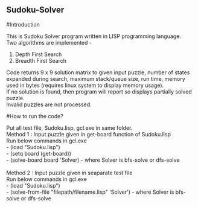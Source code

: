 ## Sudoku-Solver

#Introduction

This is Sudoku Solver program written in LISP programming language.<br />
Two algorithms are implemented - <br />
1) Depth First Search<br />
2) Breadth First Search<br />
                                 
Code returns 9 x 9 solution matrix to given input puzzle, number of states expanded during search, maximum stack/queue size, run time, memory used in bytes (requires linux system to display memory usage). <br />
If no solution is found, then program will report so displays partially solved puzzle. <br />
Invalid puzzles are not processed.<br />

#How to run the code?

Put all test file, Sudoku.lisp, gcl.exe in same folder.<br />
Method 1 : Input puzzle given in get-board function of Sudoku.lisp<br />
           Run below commands in gcl.exe<br />
           - (load "Sudoku.lisp")<br />
           - (setq board (get-board))<br />
           - (solve-board board 'Solver) 			         - where Solver is bfs-solve or dfs-solve<br />
<br />
Method 2 : Input puzzle given in seaparate test file<br />
           Run below commands in gcl.exe<br />
           - (load "Sudoku.lisp")<br />
           - (solve-from-file  "filepath/filename.lisp" 'Solver')        - where Solver is bfs-solve or dfs-solve<br />
